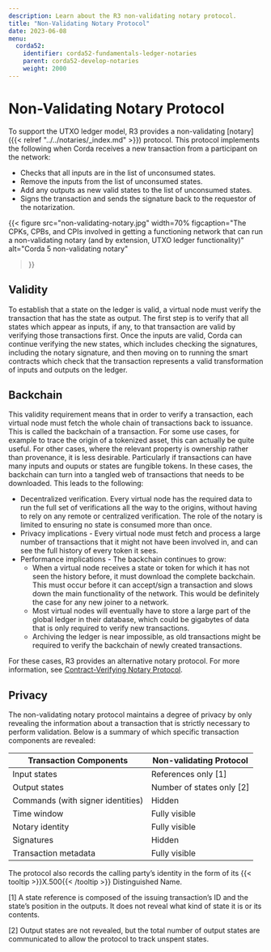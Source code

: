 ```yaml
---
description: Learn about the R3 non-validating notary protocol.
title: "Non-Validating Notary Protocol"
date: 2023-06-08
menu:
  corda52:
    identifier: corda52-fundamentals-ledger-notaries
    parent: corda52-develop-notaries
    weight: 2000
---
```


# Non-Validating Notary Protocol

To support the UTXO ledger model, R3 provides a non-validating [notary]({{< relref "../../notaries/_index.md" >}}) protocol. This protocol implements the following when Corda receives a new transaction from a participant on the network:

* Checks that all inputs are in the list of unconsumed states.
* Remove the inputs from the list of unconsumed states.
* Add any outputs as new valid states to the list of unconsumed states.
* Signs the transaction and sends the signature back to the requestor of the notarization.

{{<
  figure
	 src="non-validating-notary.jpg"
   width=70%
	 figcaption="The CPKs, CPBs, and CPIs involved in getting a functioning network that can run a non-validating notary (and by extension, UTXO ledger functionality)"
	 alt="Corda 5 non-validating notary"
>}}

## Validity

To establish that a state on the ledger is valid, a virtual node must verify the transaction that has the state as output.
The first step is to verify that all states which appear as inputs, if any, to that transaction are valid by verifying those transactions first.
Once the inputs are valid, Corda can continue verifying the new states, which includes checking the signatures, including the notary signature, and then moving on to running the smart contracts which check that the transaction represents a valid transformation of inputs and outputs on the ledger.

## Backchain

This validity requirement means that in order to verify a transaction, each virtual node must fetch the whole chain of transactions back to issuance. This is called the backchain of a transaction.
For some use cases, for example to trace the origin of a tokenized asset, this can actually be quite useful.
For other cases, where the relevant property is ownership rather than provenance, it is less desirable.
Particularly if transactions can have many inputs and ouputs or states are fungible tokens. In these cases, the backchain can turn into a tangled web of transactions that needs to be downloaded. This leads to the following:

* Decentralized verification. Every virtual node has the required data to run the full set of verifications all the way to the origins, without having to rely on any remote or centralized verification. The role of the notary is limited to ensuring no state is consumed more than once.
* Privacy implications - Every virtual node must fetch and process a large number of transactions that it might not have been involved in, and can see the full history of every token it sees.
* Performance implications - The backchain continues to grow:
  * When a virtual node receives a state or token for which it has not seen the history before, it must download the complete backchain. This must occur before it can accept/sign a transaction and slows down the main functionality of the network. This would be definitely the case for any new joiner to a network.
  * Most virtual nodes will eventually have to store a large part of the global ledger in their database, which could be gigabytes of data that is only required to verify new transactions.
  * Archiving the ledger is near impossible, as old transactions might be required to verify the backchain of newly created transactions.

For these cases, R3 provides an alternative notary protocol. For more information, see [Contract-Verifying Notary Protocol](../../notaries/contract-verifying-notary.md).

## Privacy

The non-validating notary protocol maintains a degree of privacy by only revealing the information about a transaction that is strictly necessary to perform validation. Below is a summary of which specific transaction components are revealed:

| Transaction Components            | Non-validating Protocol   |
| --------------------------------- | ------------------------- |
| Input states                      | References only [1]       |
| Output states                     | Number of states only [2] |
| Commands (with signer identities) | Hidden                    |
| Time window                       | Fully visible             |
| Notary identity                   | Fully visible             |
| Signatures                        | Hidden                    |
| Transaction metadata              | Fully visible             |

The protocol also records the calling party’s identity in the form of its {{< tooltip >}}X.500{{< /tooltip >}} Distinguished Name.

[1] A state reference is composed of the issuing transaction’s ID and the state’s position in the outputs. It does not reveal what kind of state it is or its contents.

[2] Output states are not revealed, but the total number of output states are communicated to allow the protocol to track unspent states.
